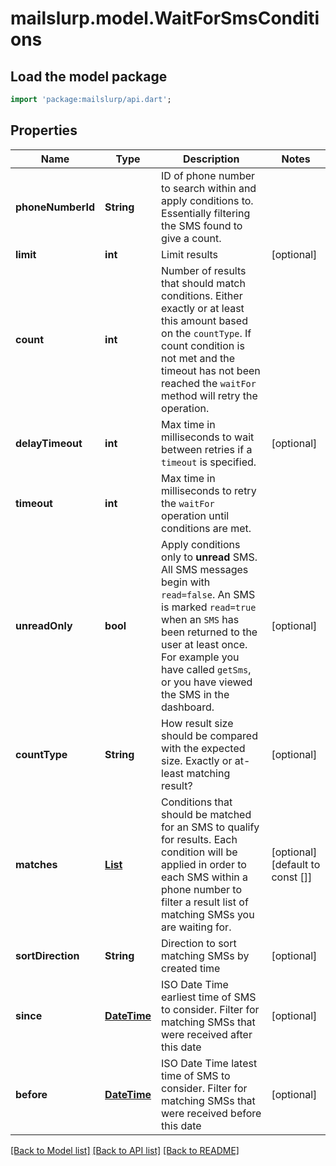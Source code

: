 # mailslurp.model.WaitForSmsConditions

## Load the model package
```dart
import 'package:mailslurp/api.dart';
```

## Properties
Name | Type | Description | Notes
------------ | ------------- | ------------- | -------------
**phoneNumberId** | **String** | ID of phone number to search within and apply conditions to. Essentially filtering the SMS found to give a count. | 
**limit** | **int** | Limit results | [optional] 
**count** | **int** | Number of results that should match conditions. Either exactly or at least this amount based on the `countType`. If count condition is not met and the timeout has not been reached the `waitFor` method will retry the operation. | 
**delayTimeout** | **int** | Max time in milliseconds to wait between retries if a `timeout` is specified. | [optional] 
**timeout** | **int** | Max time in milliseconds to retry the `waitFor` operation until conditions are met. | 
**unreadOnly** | **bool** | Apply conditions only to **unread** SMS. All SMS messages begin with `read=false`. An SMS is marked `read=true` when an `SMS` has been returned to the user at least once. For example you have called `getSms`, or you have viewed the SMS in the dashboard. | [optional] 
**countType** | **String** | How result size should be compared with the expected size. Exactly or at-least matching result? | [optional] 
**matches** | [**List<SmsMatchOption>**](SmsMatchOption) | Conditions that should be matched for an SMS to qualify for results. Each condition will be applied in order to each SMS within a phone number to filter a result list of matching SMSs you are waiting for. | [optional] [default to const []]
**sortDirection** | **String** | Direction to sort matching SMSs by created time | [optional] 
**since** | [**DateTime**](DateTime) | ISO Date Time earliest time of SMS to consider. Filter for matching SMSs that were received after this date | [optional] 
**before** | [**DateTime**](DateTime) | ISO Date Time latest time of SMS to consider. Filter for matching SMSs that were received before this date | [optional] 

[[Back to Model list]](../README#documentation-for-models) [[Back to API list]](../README#documentation-for-api-endpoints) [[Back to README]](../README)


